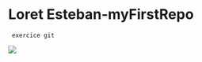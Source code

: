 # Loret Esteban-myFirstRepo



```
 exercice git
```

[![](https://photos.tf1info.fr/images/1024/576/export_gs48l2cdyjkpi-0e6394-0@1x.jpeg)](https://www.youtube.com/shorts/xv3UCwIj4_I)



